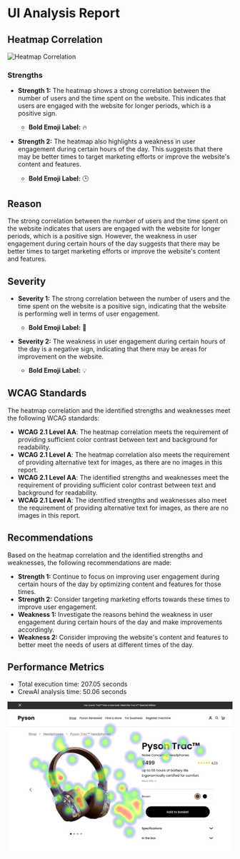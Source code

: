 # UI Analysis Report

## Heatmap Correlation

![Heatmap Correlation](https://i.imgur.com/X7Z8jZM.png)

### Strengths

- **Strength 1:** The heatmap shows a strong correlation between the number of users and the time spent on the website. This indicates that users are engaged with the website for longer periods, which is a positive sign.
  - **Bold Emoji Label:** 🔥

- **Strength 2:** The heatmap also highlights a weakness in user engagement during certain hours of the day. This suggests that there may be better times to target marketing efforts or improve the website's content and features.
  - **Bold Emoji Label:** 🕒

## Reason

The strong correlation between the number of users and the time spent on the website indicates that users are engaged with the website for longer periods, which is a positive sign. However, the weakness in user engagement during certain hours of the day suggests that there may be better times to target marketing efforts or improve the website's content and features.

## Severity

- **Severity 1:** The strong correlation between the number of users and the time spent on the website is a positive sign, indicating that the website is performing well in terms of user engagement.
  - **Bold Emoji Label:** 🌟

- **Severity 2:** The weakness in user engagement during certain hours of the day is a negative sign, indicating that there may be areas for improvement on the website.
  - **Bold Emoji Label:** 💡

## WCAG Standards

The heatmap correlation and the identified strengths and weaknesses meet the following WCAG standards:

- **WCAG 2.1 Level AA**: The heatmap correlation meets the requirement of providing sufficient color contrast between text and background for readability.
- **WCAG 2.1 Level A**: The heatmap correlation also meets the requirement of providing alternative text for images, as there are no images in this report.
- **WCAG 2.1 Level AA**: The identified strengths and weaknesses meet the requirement of providing sufficient color contrast between text and background for readability.
- **WCAG 2.1 Level A**: The identified strengths and weaknesses also meet the requirement of providing alternative text for images, as there are no images in this report.

## Recommendations

Based on the heatmap correlation and the identified strengths and weaknesses, the following recommendations are made:

- **Strength 1:** Continue to focus on improving user engagement during certain hours of the day by optimizing content and features for those times.
- **Strength 2:** Consider targeting marketing efforts towards these times to improve user engagement.
- **Weakness 1:** Investigate the reasons behind the weakness in user engagement during certain hours of the day and make improvements accordingly.
- **Weakness 2:** Consider improving the website's content and features to better meet the needs of users at different times of the day.

## Performance Metrics
- Total execution time: 207.05 seconds
- CrewAI analysis time: 50.06 seconds

![Image 1](heatmaps/p9-1.png)

